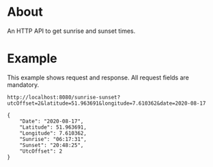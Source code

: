 # About
An HTTP API to get sunrise and sunset times.

# Example
This example shows request and response. All request fields are mandatory.
```
http://localhost:8080/sunrise-sunset?utcOffset=2&latitude=51.963691&longitude=7.610362&date=2020-08-17
```
```
{
    "Date": "2020-08-17",
    "Latitude": 51.963691,
    "Longitude": 7.610362,
    "Sunrise": "06:17:31",
    "Sunset": "20:48:25",
    "UtcOffset": 2
}
```